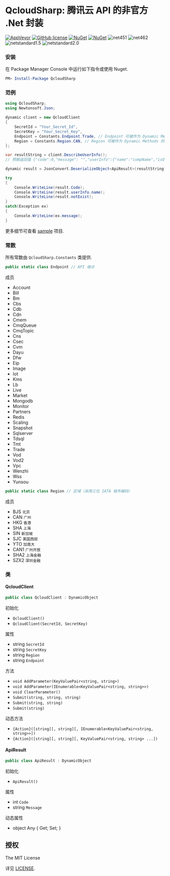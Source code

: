 QcloudSharp: 腾讯云 API 的非官方 .Net 封装
===

[![AppVeyor](https://img.shields.io/appveyor/ci/JoyMoe/qcloudsharp.svg)](https://ci.appveyor.com/project/JoyMoe/qcloudsharp)
[![GitHub license](https://img.shields.io/badge/license-MIT-blue.svg)](https://raw.githubusercontent.com/JoyMoe/QcloudSmsSharp/master/LICENSE)
[![NuGet](https://img.shields.io/nuget/v/QcloudSharp.svg)](https://www.nuget.org/packages/QcloudSharp)
[![NuGet](https://img.shields.io/nuget/vpre/QcloudSharp.svg)](https://www.nuget.org/packages/QcloudSharp/absoluteLatest)
![net451](https://img.shields.io/badge/.Net-4.5.1-brightgreen.svg)
![net462](https://img.shields.io/badge/.Net-4.6.2-brightgreen.svg)
![netstandard1.5](https://img.shields.io/badge/.Net-netstandard1.5-brightgreen.svg)
![netstandard2.0](https://img.shields.io/badge/.Net-netstandard2.0-brightgreen.svg)

### 安装
在 Package Manager Console 中运行如下指令或使用 Nuget.
```powershell
PM> Install-Package QcloudSharp
```

### 范例
```csharp
using QcloudSharp;
using Newtonsoft.Json;

dynamic client = new QcloudClient
{
    SecretId = "Your_Secret_Id",
    SecretKey = "Your_Secret_Key",
    Endpoint = Constants.Endpoint.Trade, // Endpoint 可被作为 Dynamic Methods 的第一个参数
    Region = Constants.Region.CAN, // Region 可被作为 Dynamic Methods 的第一个或第二个参数
};

var resultString = client.DescribeUserInfo();
// 预期返回值 {"code":0,"message": "","userInfo":{"name":"compName","isOwner":1,"mailStatus":1,"mail":"112233@qq.com","phone":"13811112222"}}

dynamic result = JsonConvert.DeserializeObject<ApiResult>(resultString);

try
{
    Console.WriteLine(result.Code);
    Console.WriteLine(result.userInfo.name);
    Console.WriteLine(result.notExist);
}
catch(Exception ex)
{
    Console.WriteLine(ex.message);
}
```

更多细节可查看 [sample](sample) 项目.

### 常数

所有常数由 `QcloudSharp.Constants` 类提供.

```csharp
public static class Endpoint // API 端点
```

成员
* Account
* Bill
* Bm
* Cbs
* Cdb
* Cdn
* Cmem
* CmqQueue
* CmqTopic
* Cns
* Csec
* Cvm
* Dayu
* Dfw
* Eip
* Image
* Iot
* Kms
* Lb
* Live
* Market
* Mongodb
* Monitor
* Partners
* Redis
* Scaling
* Snapshot
* Sqlserver
* Tdsql
* Tmt
* Trade
* Vod
* Vod2
* Vpc
* Wenzhi
* Wss
* Yunsou

```csharp
public static class Region // 区域（采用三位 IATA 城市编码）
```

成员
* BJS `北京`
* CAN `广州`
* HKG `香港`
* SHA `上海`
* SIN `新加坡`
* SJC `美国西部`
* YTO `加南大`
* CAN1 `广州开放`
* SHA2 `上海金融`
* SZX2 `深圳金融`

### 类

#### QcloudClient

```csharp
public class QcloudClient : DynamicObject
```

初始化
* `QcloudClient()`
* `QcloudClient(SecretId, SecretKey)`

属性
* string `SecretId`
* string `SecretKey`
* string `Region`
* string `Endpoint`

方法
* `void AddParameter(KeyValuePair<string, string>)`
* `void AddParameter(IEnumerable<KeyValuePair<string, string>>)`
* `void ClearParameter()`
* `Submit(string, string, string)`
* `Submit(string, string)`
* `Submit(string)`

动态方法
* `{Action}([string][, string][, IEnumerable<KeyValuePair<string, string>>])`
* `{Action}([string][, string][, KeyValuePair<string, string> ...])`

#### ApiResult

```csharp
public class ApiResult : DynamicObject
```

初始化
* `ApiResult()`

属性
* int `Code`
* string `Message`

动态属性
* object Any { Get; Set; }

## 授权

The MIT License

详见 [LICENSE](LICENSE).
